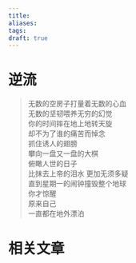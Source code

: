 ```yaml
---
title: 
aliases: 
tags: 
draft: true
---
```


# 逆流

> 无数的空房子打量着无数的心血  
> 无数的坚韧喂养无穷的幻觉  
> 你的时间摔在地上地转天旋  
> 却不为了谁的痛苦而悼念  
> 抓住诱人的翅膀  
> 攀向一盘又一盘的大棋  
> 俯瞰人世的日子  
> 比抹去上帝的泪水 
> 更加无须多疑  
> 直到星期一的闹钟撞毁整个地球  
> 你才惊醒  
> 原来自己  
> 一直都在地外漂泊  

# 相关文章
